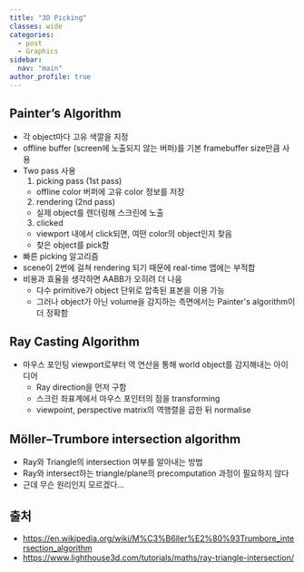 ```yaml
---
title: "3D Picking"
classes: wide
categories: 
  - post
  - Graphics
sidebar:
  nav: "main"
author_profile: true
---
```

   
## Painter’s Algorithm
* 각 object마다 고유 색깔을 지정
* offline buffer (screen에 노출되지 않는 버퍼)를 기본 framebuffer size만큼 사용
* Two pass 사용
  1. picking pass (1st pass)
    - offline color 버퍼에 고유 color 정보를 저장
  2. rendering (2nd pass)
    - 실제 object를 렌더링해 스크린에 노출
  3. clicked
    - viewport 내에서 click되면, 여떤 color의 object인지 찾음
    - 찾은 object를 pick함
* 빠른 picking 알고리즘
* scene이 2번에 걸쳐 rendering 되기 때문에 real-time 앱에는 부적합
* 비용과 효율을 생각하면 AABB가 오히려 더 나음
  * 다수 primitive가 object 단위로 압축된 표본을 이용 가능
  * 그러나 object가 아닌 volume을 감지하는 측면에서는 Painter's algorithm이 더 정확함

## Ray Casting Algorithm
* 마우스 포인팅 viewport로부터 역 연산을 통해 world object를 감지해내는 아이디어
  - Ray direction을 먼저 구함
  - 스크린 좌표계에서 마우스 포인터의 점을 transforming 
  - viewpoint, perspective matrix의 역행렬을 곱한 뒤 normalise

## Möller–Trumbore intersection algorithm
  - Ray와 Triangle의 intersection 여부를 알아내는 방법
  - Ray와 intersect하는 triangle/plane의 precomputation 과정이 필요하지 않다
  - 근데 무슨 원리인지 모르겠다...
  
## 출처
* <https://en.wikipedia.org/wiki/M%C3%B6ller%E2%80%93Trumbore_intersection_algorithm>
* <https://www.lighthouse3d.com/tutorials/maths/ray-triangle-intersection/>  
